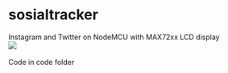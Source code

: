# sosialtracker
Instagram and Twitter on NodeMCU with MAX72xx LCD display<br>
<img src="https://media.giphy.com/media/BM19twnIMOJFgp6Vtq/200w_d.gif"><br>
<br>
Code in code folder
<br>

